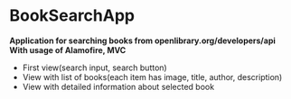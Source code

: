 # BookSearchApp

**Application for searching books from openlibrary.org/developers/api**
**With usage of Alamofire, MVC**

- First view(search input, search button)
- View with list of books(each item has image, title, author, description)
- View with detailed information about selected book
